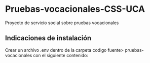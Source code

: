 # Pruebas-vocacionales-CSS-UCA
Proyecto de servicio social sobre pruebas vocacionales
## Indicaciones de instalación

Crear un archivo .env dentro de la carpeta codigo fuente> pruebas-vocacionales con el siguiente contenido:
